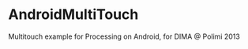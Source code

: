 AndroidMultiTouch
=============

Multitouch example for Processing on Android, for DIMA @ Polimi 2013
